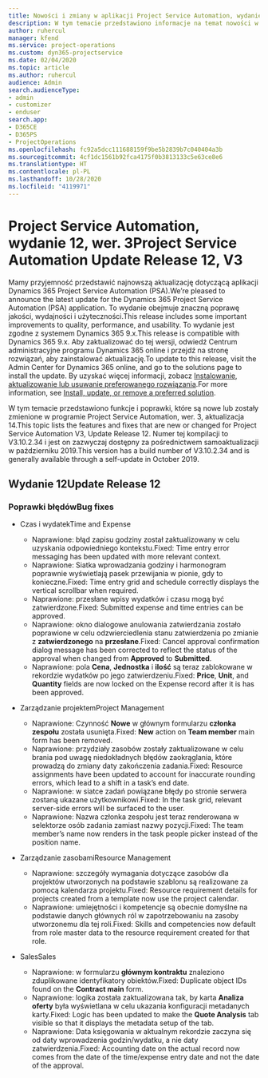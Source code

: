 ```yaml
---
title: Nowości i zmiany w aplikacji Project Service Automation, wydanie 12, wer. 3
description: W tym temacie przedstawiono informacje na temat nowości w aktualizacji usługi Project Service Automation, wydanie 12, wer. 3.
author: ruhercul
manager: kfend
ms.service: project-operations
ms.custom: dyn365-projectservice
ms.date: 02/04/2020
ms.topic: article
ms.author: ruhercul
audience: Admin
search.audienceType:
- admin
- customizer
- enduser
search.app:
- D365CE
- D365PS
- ProjectOperations
ms.openlocfilehash: fc92a5dcc111688159f9be5b2839b7c040404a3b
ms.sourcegitcommit: 4cf1dc1561b92fca4175f0b3813133c5e63ce8e6
ms.translationtype: HT
ms.contentlocale: pl-PL
ms.lasthandoff: 10/28/2020
ms.locfileid: "4119971"
---
```

# <a name="project-service-automation-update-release-12-v3"></a><span data-ttu-id="c25c3-103">Project Service Automation, wydanie 12, wer. 3</span><span class="sxs-lookup"><span data-stu-id="c25c3-103">Project Service Automation Update Release 12, V3</span></span>
<span data-ttu-id="c25c3-104">Mamy przyjemność przedstawić najnowszą aktualizację dotyczącą aplikacji Dynamics 365 Project Service Automation (PSA).</span><span class="sxs-lookup"><span data-stu-id="c25c3-104">We’re pleased to announce the latest update for the Dynamics 365 Project Service Automation (PSA) application.</span></span> <span data-ttu-id="c25c3-105">To wydanie obejmuje znaczną poprawę jakości, wydajności i użyteczności.</span><span class="sxs-lookup"><span data-stu-id="c25c3-105">This release includes some important improvements to quality, performance, and usability.</span></span> <span data-ttu-id="c25c3-106">To wydanie jest zgodne z systemem Dynamics 365 9.x.</span><span class="sxs-lookup"><span data-stu-id="c25c3-106">This release is compatible with Dynamics 365 9.x.</span></span> <span data-ttu-id="c25c3-107">Aby zaktualizować do tej wersji, odwiedź Centrum administracyjne programu Dynamics 365 online i przejdź na stronę rozwiązań, aby zainstalować aktualizację.</span><span class="sxs-lookup"><span data-stu-id="c25c3-107">To update to this release, visit the Admin Center for Dynamics 365 online, and go to the solutions page to install the update.</span></span> <span data-ttu-id="c25c3-108">By uzyskać więcej informacji, zobacz [Instalowanie, aktualizowanie lub usuwanie preferowanego rozwiązania](https://docs.microsoft.com/power-platform/admin/install-remove-preferred-solution).</span><span class="sxs-lookup"><span data-stu-id="c25c3-108">For more information, see [Install, update, or remove a preferred solution](https://docs.microsoft.com/power-platform/admin/install-remove-preferred-solution).</span></span>

<span data-ttu-id="c25c3-109">W tym temacie przedstawiono funkcje i poprawki, które są nowe lub zostały zmienione w programie Project Service Automation, wer. 3, aktualizacja 14.</span><span class="sxs-lookup"><span data-stu-id="c25c3-109">This topic lists the features and fixes that are new or changed for Project Service Automation V3, Update Release 12.</span></span> <span data-ttu-id="c25c3-110">Numer tej kompilacji to V3.10.2.34 i jest on zazwyczaj dostępny za pośrednictwem samoaktualizacji w październiku 2019.</span><span class="sxs-lookup"><span data-stu-id="c25c3-110">This version has a build number of V3.10.2.34 and is generally available through a self-update in October 2019.</span></span>

## <a name="update-release-12"></a><span data-ttu-id="c25c3-111">Wydanie 12</span><span class="sxs-lookup"><span data-stu-id="c25c3-111">Update Release 12</span></span>

### <a name="bug-fixes"></a><span data-ttu-id="c25c3-112">Poprawki błędów</span><span class="sxs-lookup"><span data-stu-id="c25c3-112">Bug fixes</span></span>

- <span data-ttu-id="c25c3-113">Czas i wydatek</span><span class="sxs-lookup"><span data-stu-id="c25c3-113">Time and Expense</span></span>

    - <span data-ttu-id="c25c3-114">Naprawione: błąd zapisu godziny został zaktualizowany w celu uzyskania odpowiedniego kontekstu.</span><span class="sxs-lookup"><span data-stu-id="c25c3-114">Fixed: Time entry error messaging has been updated with more relevant context.</span></span>
    - <span data-ttu-id="c25c3-115">Naprawione: Siatka wprowadzania godziny i harmonogram poprawnie wyświetlają pasek przewijania w pionie, gdy to konieczne.</span><span class="sxs-lookup"><span data-stu-id="c25c3-115">Fixed: Time entry grid and schedule correctly displays the vertical scrollbar when required.</span></span>
    - <span data-ttu-id="c25c3-116">Naprawione: przesłane wpisy wydatków i czasu mogą być zatwierdzone.</span><span class="sxs-lookup"><span data-stu-id="c25c3-116">Fixed: Submitted expense and time entries can be approved.</span></span>
    - <span data-ttu-id="c25c3-117">Naprawione: okno dialogowe anulowania zatwierdzania zostało poprawione w celu odzwierciedlenia stanu zatwierdzenia po zmianie z **zatwierdzonego** na **przesłane**.</span><span class="sxs-lookup"><span data-stu-id="c25c3-117">Fixed: Cancel approval confirmation dialog message has been corrected to reflect the status of the approval when changed from **Approved** to **Submitted**.</span></span>
    - <span data-ttu-id="c25c3-118">Naprawione: pola **Cena**, **Jednostka** i **ilość** są teraz zablokowane w rekordzie wydatków po jego zatwierdzeniu.</span><span class="sxs-lookup"><span data-stu-id="c25c3-118">Fixed: **Price**, **Unit**, and **Quantity** fields are now locked on the Expense record after it is has been approved.</span></span>

- <span data-ttu-id="c25c3-119">Zarządzanie projektem</span><span class="sxs-lookup"><span data-stu-id="c25c3-119">Project Management</span></span>

    - <span data-ttu-id="c25c3-120">Naprawione: Czynność **Nowe** w głównym formularzu **członka zespołu** została usunięta.</span><span class="sxs-lookup"><span data-stu-id="c25c3-120">Fixed: **New** action on **Team member** main form has been removed.</span></span>
    - <span data-ttu-id="c25c3-121">Naprawione: przydziały zasobów zostały zaktualizowane w celu brania pod uwagę niedokładnych błędów zaokrąglania, które prowadzą do zmiany daty zakończenia zadania.</span><span class="sxs-lookup"><span data-stu-id="c25c3-121">Fixed: Resource assignments have been updated to account for inaccurate rounding errors, which lead to a shift in a task’s end date.</span></span>
    - <span data-ttu-id="c25c3-122">Naprawione: w siatce zadań powiązane błędy po stronie serwera zostaną ukazane użytkownikowi.</span><span class="sxs-lookup"><span data-stu-id="c25c3-122">Fixed: In the task grid, relevant server-side errors will be surfaced to the user.</span></span>
    - <span data-ttu-id="c25c3-123">Naprawione: Nazwa członka zespołu jest teraz renderowana w selektorze osób zadania zamiast nazwy pozycji.</span><span class="sxs-lookup"><span data-stu-id="c25c3-123">Fixed: The team member’s name now renders in the task people picker instead of the position name.</span></span>

- <span data-ttu-id="c25c3-124">Zarządzanie zasobami</span><span class="sxs-lookup"><span data-stu-id="c25c3-124">Resource Management</span></span>

    - <span data-ttu-id="c25c3-125">Naprawione: szczegóły wymagania dotyczące zasobów dla projektów utworzonych na podstawie szablonu są realizowane za pomocą kalendarza projektu.</span><span class="sxs-lookup"><span data-stu-id="c25c3-125">Fixed: Resource requirement details for projects created from a template now use the project calendar.</span></span>
    - <span data-ttu-id="c25c3-126">Naprawione: umiejętności i kompetencje są obecnie domyślne na podstawie danych głównych ról w zapotrzebowaniu na zasoby utworzonemu dla tej roli.</span><span class="sxs-lookup"><span data-stu-id="c25c3-126">Fixed: Skills and competencies now default from role master data to the resource requirement created for that role.</span></span>

- <span data-ttu-id="c25c3-127">Sales</span><span class="sxs-lookup"><span data-stu-id="c25c3-127">Sales</span></span>

    - <span data-ttu-id="c25c3-128">Naprawione: w formularzu **głównym kontraktu** znaleziono zduplikowane identyfikatory obiektów.</span><span class="sxs-lookup"><span data-stu-id="c25c3-128">Fixed: Duplicate object IDs found on the **Contract main** form.</span></span>
    - <span data-ttu-id="c25c3-129">Naprawione: logika została zaktualizowana tak, by karta **Analiza oferty** była wyświetlana w celu ukazania konfiguracji metadanych karty.</span><span class="sxs-lookup"><span data-stu-id="c25c3-129">Fixed: Logic has been updated to make the **Quote Analysis** tab visible so that it displays the metadata setup of the tab.</span></span>
    - <span data-ttu-id="c25c3-130">Naprawione: Data księgowania w aktualnym rekordzie zaczyna się od daty wprowadzenia godzin/wydatku, a nie daty zatwierdzenia.</span><span class="sxs-lookup"><span data-stu-id="c25c3-130">Fixed: Accounting date on the actual record now comes from the date of the time/expense entry date and not the date of the approval.</span></span>

